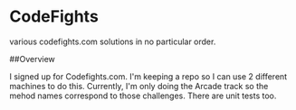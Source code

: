 # CodeFights
various codefights.com solutions in no particular order.


##Overview

I signed up for Codefights.com.  I'm keeping a repo so I can use 2 different machines to do this.  Currently, I'm only doing the Arcade track so the mehod names correspond to those challenges.  There are unit tests too.
